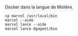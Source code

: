 Docker dans la langue de Molière.

    cp marcel /usr/local/bin
    marcel --aide
    marcel lance --aide
    marcel lance dgageot/bio